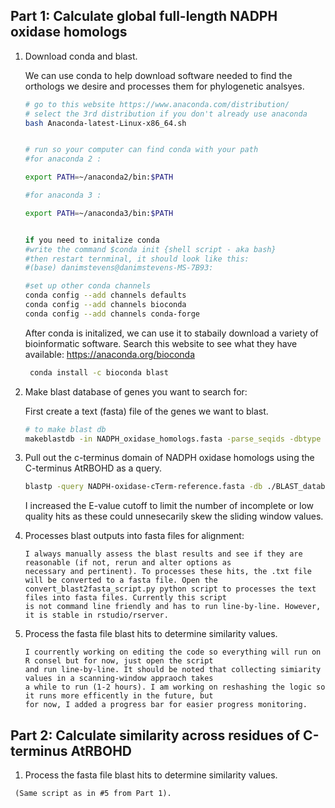 ## Part 1: Calculate global full-length NADPH oxidase homologs

 1. Download conda and blast.
    
    We can use conda to help download software needed to find the orthologs we desire and processes them for phylogenetic analsyes.
 
    ```bash
    # go to this website https://www.anaconda.com/distribution/
    # select the 3rd distribution if you don't already use anaconda 
    bash Anaconda-latest-Linux-x86_64.sh


    # run so your computer can find conda with your path
    #for anaconda 2 :

    export PATH=~/anaconda2/bin:$PATH

    #for anaconda 3 :

    export PATH=~/anaconda3/bin:$PATH


    if you need to initalize conda
    #write the command $conda init {shell script - aka bash}
    #then restart ternminal, it should look like this: 
    #(base) danimstevens@danimstevens-MS-7B93:

    #set up other conda channels
    conda config --add channels defaults
    conda config --add channels bioconda
    conda config --add channels conda-forge
    ```
   
    After conda is initalized, we can use it to stabaily download a variety of bioinformatic software. 
    Search this website to see what they have available: https://anaconda.org/bioconda
   
    ```bash
     conda install -c bioconda blast 
     ```

 2. Make blast database of genes you want to search for:
 
    First create a text (fasta) file of the genes we want to blast.
    ```bash
    # to make blast db
    makeblastdb -in NADPH_oxidase_homologs.fasta -parse_seqids -dbtype 'prot' -out NADPH-oxidase-homologs-db
    ```
  3. Pull out the c-terminus domain of NADPH oxidase homologs using the C-terminus AtRBOHD as a query.
        ```bash
        blastp -query NADPH-oxidase-cTerm-reference.fasta -db ./BLAST_database/NADPH-oxidase-homologs-db -evalue 1e-10 -outfmt "6 qseqid sseqid pident evalue len qstart qend sseq" -out blast-hits-c-terminus.txt
        ```
        
       I increased the E-value cutoff to limit the number of incomplete or low quality hits as these could unnesecarily skew the sliding window values.

   4. Processes blast outputs into fasta files for alignment: </br>
   
       ```
       I always manually assess the blast results and see if they are reasonable (if not, rerun and alter options as 
       necessary and pertinent). To processes these hits, the .txt file will be converted to a fasta file. Open the 
       convert_blast2fasta_script.py python script to processes the text files into fasta files. Currently this script 
       is not command line friendly and has to run line-by-line. However, it is stable in rstudio/rserver.
       ```
    
   5. Process the fasta file blast hits to determine similarity values.
    
      ```
      I courrently working on editing the code so everything will run on R consel but for now, just open the script 
      and run line-by-line. It should be noted that collecting simiarity values in a scanning-window appraoch takes 
      a while to run (1-2 hours). I am working on reshashing the logic so it runs more efficently in the future, but 
      for now, I added a progress bar for easier progress monitoring.
      ```
   
## Part 2: Calculate similarity across residues of C-terminus AtRBOHD
   
   1. Process the fasta file blast hits to determine similarity values. 
   
     (Same script as in #5 from Part 1).

